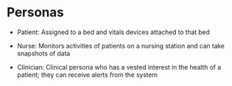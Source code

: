 # Personas

- Patient: Assigned to a bed and vitals devices attached to that bed

- Nurse: Monitors activities of patients on a nursing station and can take snapshots of data

- Clinician: Clinical persona who has a vested interest in the health of a patient; they can receive alerts from the system
